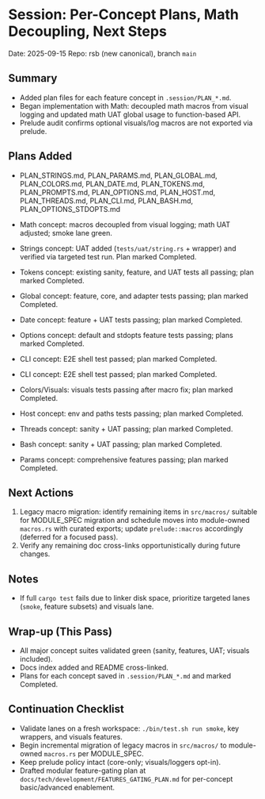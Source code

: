 # Session: Per-Concept Plans, Math Decoupling, Next Steps

Date: 2025-09-15
Repo: rsb (new canonical), branch `main`

## Summary
- Added plan files for each feature concept in `.session/PLAN_*.md`.
- Began implementation with Math: decoupled math macros from visual logging and updated math UAT global usage to function-based API.
- Prelude audit confirms optional visuals/log macros are not exported via prelude.

## Plans Added
- PLAN_STRINGS.md, PLAN_PARAMS.md, PLAN_GLOBAL.md, PLAN_COLORS.md, PLAN_DATE.md, PLAN_TOKENS.md,
  PLAN_PROMPTS.md, PLAN_OPTIONS.md, PLAN_HOST.md, PLAN_THREADS.md, PLAN_CLI.md, PLAN_BASH.md, PLAN_OPTIONS_STDOPTS.md

- Math concept: macros decoupled from visual logging; math UAT adjusted; smoke lane green.
- Strings concept: UAT added (`tests/uat/string.rs` + wrapper) and verified via targeted test run. Plan marked Completed.
- Tokens concept: existing sanity, feature, and UAT tests all passing; plan marked Completed.
- Global concept: feature, core, and adapter tests passing; plan marked Completed.
- Date concept: feature + UAT tests passing; plan marked Completed.
- Options concept: default and stdopts feature tests passing; plans marked Completed.
- CLI concept: E2E shell test passed; plan marked Completed.
- CLI concept: E2E shell test passed; plan marked Completed.
- Colors/Visuals: visuals tests passing after macro fix; plan marked Completed.
- Host concept: env and paths tests passing; plan marked Completed.
- Threads concept: sanity + UAT passing; plan marked Completed.
- Bash concept: sanity + UAT passing; plan marked Completed.
- Params concept: comprehensive features passing; plan marked Completed.

## Next Actions
1) Legacy macro migration: identify remaining items in `src/macros/` suitable for MODULE_SPEC migration and schedule moves into module-owned `macros.rs` with curated exports; update `prelude::macros` accordingly (deferred for a focused pass).
2) Verify any remaining doc cross-links opportunistically during future changes.

## Notes
- If full `cargo test` fails due to linker disk space, prioritize targeted lanes (`smoke`, feature subsets) and visuals lane.

## Wrap-up (This Pass)
- All major concept suites validated green (sanity, features, UAT; visuals included).
- Docs index added and README cross-linked.
- Plans for each concept saved in `.session/PLAN_*.md` and marked Completed.

## Continuation Checklist
- Validate lanes on a fresh workspace: `./bin/test.sh run smoke`, key wrappers, and visuals features.
- Begin incremental migration of legacy macros in `src/macros/` to module-owned `macros.rs` per MODULE_SPEC.
- Keep prelude policy intact (core-only; visuals/loggers opt-in).
- Drafted modular feature-gating plan at `docs/tech/development/FEATURES_GATING_PLAN.md` for per-concept basic/advanced enablement.
